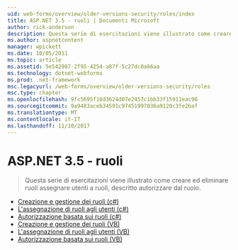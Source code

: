 ```yaml
---
uid: web-forms/overview/older-versions-security/roles/index
title: ASP.NET 3.5 - ruoli | Documenti Microsoft
author: rick-anderson
description: Questa serie di esercitazioni viene illustrato come creare ed eliminare ruoli assegnare utenti a ruoli, descritto autorizzare dal ruolo.
ms.author: aspnetcontent
manager: wpickett
ms.date: 10/05/2011
ms.topic: article
ms.assetid: 5e542987-2f95-4254-a87f-5c27dc0a66aa
ms.technology: dotnet-webforms
ms.prod: .net-framework
msc.legacyurl: /web-forms/overview/older-versions-security/roles
msc.type: chapter
ms.openlocfilehash: 9fc5695f18d3624d07e2457c1bb33f15911eac96
ms.sourcegitcommit: 9a9483aceb34591c97451997036a9120c3fe2baf
ms.translationtype: MT
ms.contentlocale: it-IT
ms.lasthandoff: 11/10/2017
---
```

<a name="aspnet-35---roles"></a>ASP.NET 3.5 - ruoli
====================
> Questa serie di esercitazioni viene illustrato come creare ed eliminare ruoli assegnare utenti a ruoli, descritto autorizzare dal ruolo.


- [Creazione e gestione dei ruoli (c#)](creating-and-managing-roles-cs.md)
- [L'assegnazione di ruoli agli utenti (c#)](assigning-roles-to-users-cs.md)
- [Autorizzazione basata sui ruoli (c#)](role-based-authorization-cs.md)
- [Creazione e gestione dei ruoli (VB)](creating-and-managing-roles-vb.md)
- [L'assegnazione di ruoli agli utenti (VB)](assigning-roles-to-users-vb.md)
- [Autorizzazione basata sui ruoli (VB)](role-based-authorization-vb.md)
